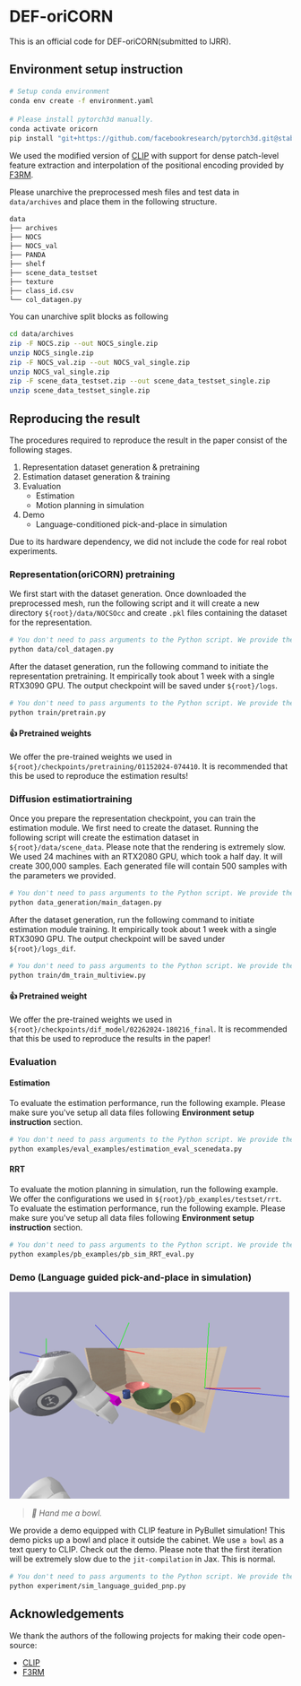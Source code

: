 # DEF-oriCORN

This is an official code for DEF-oriCORN(submitted to IJRR).

## Environment setup instruction 
```bash
# Setup conda environment
conda env create -f environment.yaml 

# Please install pytorch3d manually.
conda activate oricorn
pip install "git+https://github.com/facebookresearch/pytorch3d.git@stable"
```

We used the modified version of [CLIP](https://github.com/openai/CLIP) with support for dense patch-level feature extraction and interpolation of the positional encoding provided by [F3RM](https://github.com/f3rm/f3rm). 

Please unarchive the preprocessed mesh files and test data in `data/archives` and place them in the following structure.
```
data
├── archives
├── NOCS
├── NOCS_val
├── PANDA
├── shelf 
├── scene_data_testset
├── texture
├── class_id.csv
└── col_datagen.py
```

You can unarchive split blocks as following
```bash
cd data/archives
zip -F NOCS.zip --out NOCS_single.zip
unzip NOCS_single.zip
zip -F NOCS_val.zip --out NOCS_val_single.zip
unzip NOCS_val_single.zip
zip -F scene_data_testset.zip --out scene_data_testset_single.zip
unzip scene_data_testset_single.zip
```


## Reproducing the result
The procedures required to reproduce the result in the paper consist of the following stages.
1. Representation dataset generation & pretraining
2. Estimation dataset generation & training
3. Evaluation
    - Estimation
    - Motion planning in simulation
4. Demo
    - Language-conditioned pick-and-place in simulation

Due to its hardware dependency, we did not include the code for real robot experiments.



### Representation(oriCORN) pretraining

We first start with the dataset generation. Once downloaded the preprocessed mesh, run the following script and it will create a new directory `${root}/data/NOCSOcc` and create `.pkl` files containing the dataset for the representation.
```bash
# You don't need to pass arguments to the Python script. We provide the setup we used as default values.
python data/col_datagen.py
```

After the dataset generation, run the following command to initiate the representation pretraining. It empirically took about 1 week with a single RTX3090 GPU. The output checkpoint will be saved under `${root}/logs`.
```bash
# You don't need to pass arguments to the Python script. We provide the setup we used as default values.
python train/pretrain.py
```

#### 👍 **Pretrained weights**
We offer the pre-trained weights we used in `${root}/checkpoints/pretraining/01152024-074410`. It is recommended that this be used to reproduce the estimation results!


### Diffusion estimatiortraining
Once you prepare the representation checkpoint, you can train the estimation module. We first need to create the dataset. Running the following script will create the estimation dataset in `${root}/data/scene_data`. Please note that the rendering is extremely slow. We used 24 machines with an RTX2080 GPU, which took a half day. It will create 300,000 samples. Each generated file will contain 500 samples with the parameters we provided.
```bash
# You don't need to pass arguments to the Python script. We provide the setup we used as default values.
python data_generation/main_datagen.py
```

After the dataset generation, run the following command to initiate estimation module training. It empirically took about 1 week with a single RTX3090 GPU. The output checkpoint will be saved under `${root}/logs_dif`.
```bash
# You don't need to pass arguments to the Python script. We provide the setup we used as default values.
python train/dm_train_multiview.py
```

#### 👍 **Pretrained weight**
We offer the pre-trained weights we used in `${root}/checkpoints/dif_model/02262024-180216_final`. It is recommended that this be used to reproduce the results in the paper!

### Evaluation

#### Estimation
To evaluate the estimation performance, run the following example. Please make sure you've setup all data files following **Environment setup instruction** section.
```bash
# You don't need to pass arguments to the Python script. We provide the setup we used as default values.
python examples/eval_examples/estimation_eval_scenedata.py 
```

#### RRT
To evaluate the motion planning in simulation, run the following example. We offer the configurations we used in `${root}/pb_examples/testset/rrt`. To evaluate the estimation performance, run the following example. Please make sure you've setup all data files following **Environment setup instruction** section.
```bash
# You don't need to pass arguments to the Python script. We provide the setup we used as default values.
python examples/pb_examples/pb_sim_RRT_eval.py
```

### Demo (Language guided pick-and-place in simulation)

<img src="docs/demo.png" width="500px">

> *💬 Hand me a bowl.*

We provide a demo equipped with CLIP feature in PyBullet simulation! This demo picks up a bowl and place it outside the cabinet. We use `a bowl` as a text query to CLIP. Check out the demo. Please note that the first iteration will be extremely slow due to the `jit-compilation` in Jax. This is normal.
```bash
# You don't need to pass arguments to the Python script. We provide the setup we used as default values.
python experiment/sim_language_guided_pnp.py
```



## Acknowledgements
We thank the authors of the following projects for making their code open-source:
- [CLIP](https://github.com/openai/CLIP)
- [F3RM](https://github.com/f3rm/f3rm)
